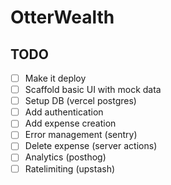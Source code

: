# OtterWealth

## TODO

- [ ] Make it deploy
- [ ] Scaffold basic UI with mock data
- [ ] Setup DB (vercel postgres)
- [ ] Add authentication
- [ ] Add expense creation
- [ ] Error management (sentry)
- [ ] Delete expense (server actions)
- [ ] Analytics (posthog)
- [ ] Ratelimiting (upstash)
